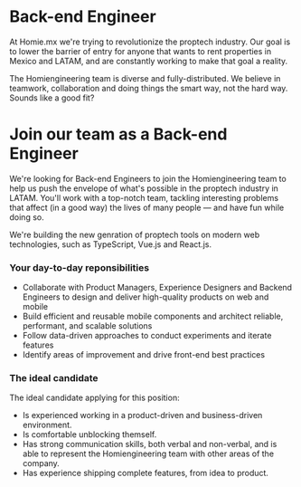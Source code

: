 # Back-end Engineer

At Homie.mx we're trying to revolutionize the proptech industry. Our goal is to lower the barrier of entry for anyone that wants to rent properties in Mexico and LATAM, and are constantly working to make that goal a reality.

The Homiengineering team is diverse and fully-distributed. We believe in teamwork, collaboration and doing things the smart way, not the hard way. Sounds like a good fit?

# Join our team as a Back-end Engineer
We're looking for Back-end Engineers to join the Homiengineering team to help us push the envelope of what's possible in the proptech industry in LATAM. You'll work with a top-notch team, tackling interesting problems that affect (in a good way) the lives of many people — and have fun while doing so.

We're building the new genration of proptech tools on modern web technologies, such as TypeScript, Vue.js and React.js. 

### Your day-to-day reponsibilities
- Collaborate with Product Managers, Experience Designers and Backend Engineers to design and deliver high-quality products on web and mobile
- Build efficient and reusable mobile components and architect reliable, performant, and scalable solutions
- Follow data-driven approaches to conduct experiments and iterate features
- Identify areas of improvement and drive front-end best practices

### The ideal candidate
The ideal candidate applying for this position:
- Is experienced working in a product-driven and business-driven environment.
- Is comfortable unblocking themself.
- Has strong communication skills, both verbal and non-verbal, and is able to represent the Homiengineering team with other areas of the company.
- Has experience shipping complete features, from idea to product.
